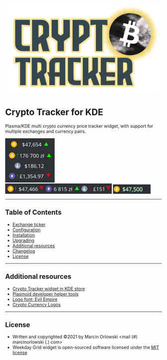 ![Crypto Tracker Logo](docs/img/logo.png)

Crypto Tracker for KDE
======================
Plasma/KDE multi crypto currency price tracker widget, with support for multiple exchanges and currency pairs.

![Widget vertical](docs/img/widget01.png) ![Widget horizontal](docs/img/widget02.png) ![Widget bg flash](docs/img/widget03.gif)

---

## Table of Contents ##

 * [Exchange ticker](docs/ticker.md)
 * [Configuration](docs/config.md)
 * [Installation](docs/install.md)
 * [Upgrading](docs/install.md#upgrading)
 * [Additional resources](#additional-resources)
 * [Changelog](CHANGES.md)
 * [License](#license)

---

## Additional resources ##

 * [Crypto Tracker widget in KDE store](https://store.kde.org/p/1481524/)
 * [Plasmoid developer helper tools](https://github.com/marcinorlowski/plasmoid-tools)
 * [Logo font: Evil Empire](https://www.dafont.com/evil-empire.font?text=Crypto+Tracker)
 * [Crypto Currency Logos](https://cryptologos.cc/)

---

## License ##

 * Written and copyrighted &copy;2021 by Marcin Orlowski <mail (#) marcinorlowski (.) com>
 * Weekday Grid widget is open-sourced software licensed under the [MIT license](http://opensource.org/licenses/MIT)

